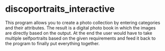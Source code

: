 # discoportraits_interactive
This program allows you to create a photo collection by entering categories and their attributes. The result is a digital photo book in which the images are directly based on the output.  At the end the user would have to take multiple selfportraits based on the given requirements and feed it back to the program to finally put everything together.
